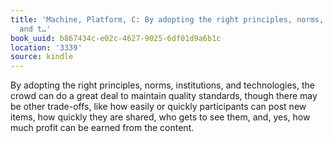 ```yaml
---
title: 'Machine, Platform, C: By adopting the right principles, norms, institutions,
  and t…'
book_uuid: b867434c-e02c-4627-9025-6df01d9a6b1c
location: '3339'
source: kindle
---
```


By adopting the right principles, norms, institutions, and technologies, the crowd can do a great deal to maintain quality standards, though there may be other trade-offs, like how easily or quickly participants can post new items, how quickly they are shared, who gets to see them, and, yes, how much profit can be earned from the content.